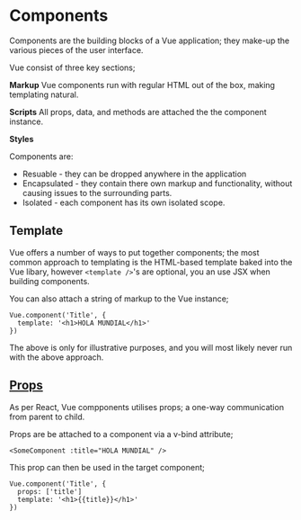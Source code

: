 # Components
Components are the building blocks of a Vue application; they make-up the various pieces of the user interface.

Vue consist of three key sections;

**Markup**
Vue components run with regular HTML out of the box, making templating natural.

**Scripts**
All props, data, and methods are attached the the component instance.

**Styles**




Components are:

- Resuable - they can be dropped anywhere in the application
- Encapsulated - they contain there own markup and functionality, without causing issues to the surrounding parts.
- Isolated - each component has its own isolated scope.
  

## Template
Vue offers a number of ways to put together components; the most common approach to templating is the HTML-based template baked into the Vue libary, however `<template />`'s are optional, you an use JSX when building components.

You can also attach a string of markup to the Vue instance;

```
Vue.component('Title', {
  template: '<h1>HOLA MUNDIAL</h1>'
})
```

The above is only for illustrative purposes, and you will most likely never run with the above approach.

## [Props](./props)
As per React, Vue compponents utilises props; a one-way communication from parent to child.

Props are be attached to a component via a v-bind attribute;

```
<SomeComponent :title="HOLA MUNDIAL" />
```

This prop can then be used in the target component;

```
Vue.component('Title', {
  props: ['title']
  template: '<h1>{{title}}</h1>'
})
```